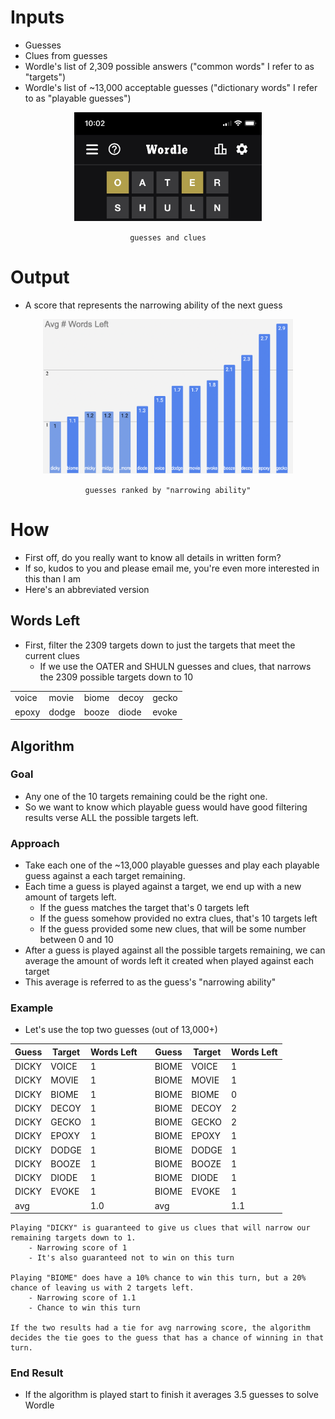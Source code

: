 # Inputs
- Guesses
- Clues from guesses
- Wordle's list of 2,309 possible answers ("common words" I refer to as "targets")
- Wordle's list of ~13,000 acceptable guesses ("dictionary words" I refer to as "playable guesses")  
<center>
<img src="pics/first_two_guesses.jpg" alt="first two guesses" width="300"/>  


`guesses and clues`
</center>

# Output
- A score that represents the narrowing ability of the next guess
<center>
<img src="pics/3rdGuessResults.png" alt="third guess" width="400"/>


`guesses ranked by "narrowing ability"`
</center>

# How 
- First off, do you really want to know all details in written form?
- If so, kudos to you and please email me, you're even more interested in this than I am
- Here's an abbreviated version

## Words Left
- First, filter the 2309 targets down to just the targets that meet the current clues
    - If we use the OATER and SHULN guesses and clues, that narrows the 2309 possible  targets down to 10
<center>

||||||
|---|---|---|---|---|
| voice | movie | biome | decoy | gecko |
| epoxy | dodge | booze | diode | evoke |

</center>

## Algorithm
### Goal
- Any one of the 10 targets remaining could be the right one.  
- So we want to know which playable guess would have good filtering results verse ALL the possible targets left. 
### Approach
* Take each one of the ~13,000 playable guesses and play each playable guess against a each target remaining. 
* Each time a guess is played against a target, we end up with a new amount of targets left.
    * If the guess matches the target that's 0 targets left
    * If the guess somehow provided no extra clues, that's 10 targets left
    * If the guess provided some new clues, that will be some number between 0 and 10
* After a guess is played against all the possible targets remaining, we can average the amount of words left it created when played against each target
* This average is referred to as the guess's "narrowing ability"
### Example
- Let's use the top two guesses (out of 13,000+)
<center>

| Guess | Target | Words Left |  | Guess | Target | Words Left |
|---|---|---| ---|---|---|---|
| DICKY | VOICE | 1 | | BIOME | VOICE | 1 |
| DICKY | MOVIE | 1 | | BIOME | MOVIE | 1 |
| DICKY | BIOME | 1 | | BIOME | BIOME | 0 |
| DICKY | DECOY | 1 | | BIOME | DECOY | 2 | 
| DICKY | GECKO | 1 | | BIOME | GECKO | 2 | 
| DICKY | EPOXY | 1 | | BIOME | EPOXY | 1 |
| DICKY | DODGE | 1 | | BIOME | DODGE | 1 |
| DICKY | BOOZE | 1 | | BIOME | BOOZE | 1 |
| DICKY | DIODE | 1 | | BIOME | DIODE | 1 |
| DICKY | EVOKE | 1 | | BIOME | EVOKE | 1 |
|avg  | | 1.0 | | avg | | 1.1| 

</center>

``` 
Playing "DICKY" is guaranteed to give us clues that will narrow our remaining targets down to 1. 
    - Narrowing score of 1
    - It's also guaranteed not to win on this turn

Playing "BIOME" does have a 10% chance to win this turn, but a 20% chance of leaving us with 2 targets left.
    - Narrowing score of 1.1
    - Chance to win this turn

If the two results had a tie for avg narrowing score, the algorithm decides the tie goes to the guess that has a chance of winning in that turn. 
```

### End Result
- If the algorithm is played start to finish it averages 3.5 guesses to solve Wordle